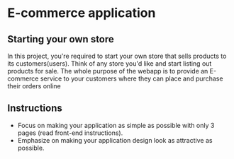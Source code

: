 # E-commerce application

## Starting your own store

In this project, you're required to start your own store that sells products to its customers(users).
Think of any store you'd like and start listing out products for sale.
The whole purpose of the webapp is to provide an E-commerce service to your customers where they can place and purchase their orders online

## Instructions

- Focus on making your application as simple as possible with only 3 pages (read front-end instructions).
- Emphasize on making your application design look as attractive as possible.